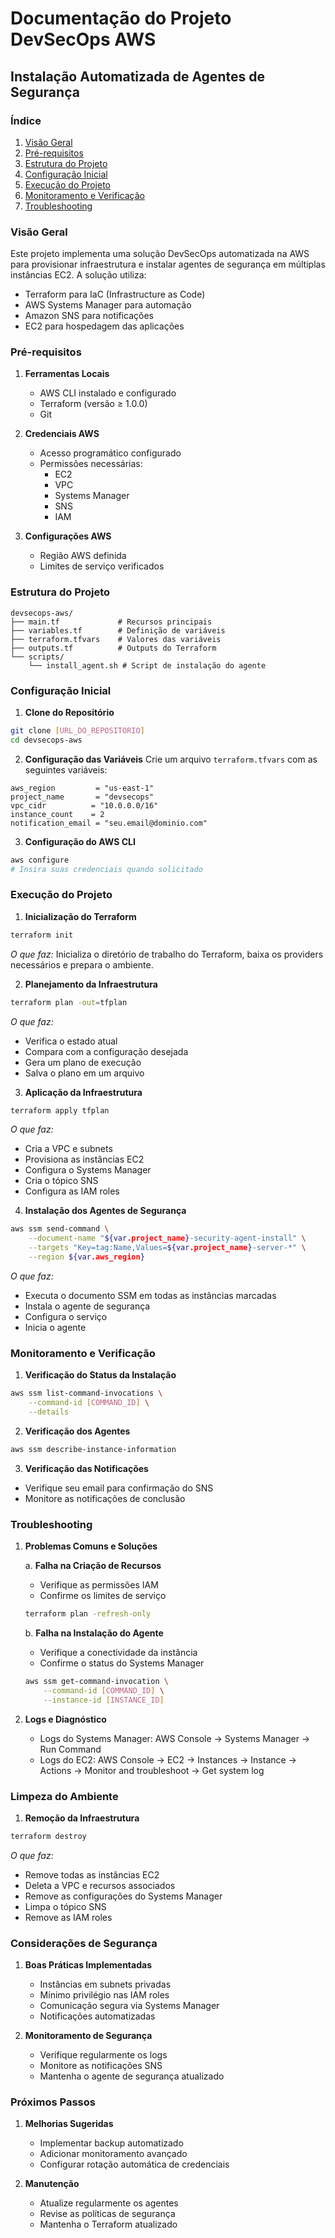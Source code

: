 # Documentação do Projeto DevSecOps AWS
## Instalação Automatizada de Agentes de Segurança

### Índice
1. [Visão Geral](#visão-geral)
2. [Pré-requisitos](#pré-requisitos)
3. [Estrutura do Projeto](#estrutura-do-projeto)
4. [Configuração Inicial](#configuração-inicial)
5. [Execução do Projeto](#execução-do-projeto)
6. [Monitoramento e Verificação](#monitoramento-e-verificação)
7. [Troubleshooting](#troubleshooting)

### Visão Geral

Este projeto implementa uma solução DevSecOps automatizada na AWS para provisionar infraestrutura e instalar agentes de segurança em múltiplas instâncias EC2. A solução utiliza:
- Terraform para IaC (Infrastructure as Code)
- AWS Systems Manager para automação
- Amazon SNS para notificações
- EC2 para hospedagem das aplicações

### Pré-requisitos

1. **Ferramentas Locais**
   - AWS CLI instalado e configurado
   - Terraform (versão ≥ 1.0.0)
   - Git

2. **Credenciais AWS**
   - Acesso programático configurado
   - Permissões necessárias:
     - EC2
     - VPC
     - Systems Manager
     - SNS
     - IAM

3. **Configurações AWS**
   - Região AWS definida
   - Limites de serviço verificados

### Estrutura do Projeto

```plaintext
devsecops-aws/
├── main.tf             # Recursos principais
├── variables.tf        # Definição de variáveis
├── terraform.tfvars    # Valores das variáveis
├── outputs.tf          # Outputs do Terraform
└── scripts/
    └── install_agent.sh # Script de instalação do agente
```

### Configuração Inicial

1. **Clone do Repositório**
```bash
git clone [URL_DO_REPOSITORIO]
cd devsecops-aws
```

2. **Configuração das Variáveis**
Crie um arquivo `terraform.tfvars` com as seguintes variáveis:
```hcl
aws_region         = "us-east-1"
project_name       = "devsecops"
vpc_cidr          = "10.0.0.0/16"
instance_count    = 2
notification_email = "seu.email@dominio.com"
```

3. **Configuração do AWS CLI**
```bash
aws configure
# Insira suas credenciais quando solicitado
```

### Execução do Projeto

1. **Inicialização do Terraform**
```bash
terraform init
```
*O que faz:* Inicializa o diretório de trabalho do Terraform, baixa os providers necessários e prepara o ambiente.

2. **Planejamento da Infraestrutura**
```bash
terraform plan -out=tfplan
```
*O que faz:* 
- Verifica o estado atual
- Compara com a configuração desejada
- Gera um plano de execução
- Salva o plano em um arquivo

3. **Aplicação da Infraestrutura**
```bash
terraform apply tfplan
```
*O que faz:*
- Cria a VPC e subnets
- Provisiona as instâncias EC2
- Configura o Systems Manager
- Cria o tópico SNS
- Configura as IAM roles

4. **Instalação dos Agentes de Segurança**
```bash
aws ssm send-command \
    --document-name "${var.project_name}-security-agent-install" \
    --targets "Key=tag:Name,Values=${var.project_name}-server-*" \
    --region ${var.aws_region}
```
*O que faz:*
- Executa o documento SSM em todas as instâncias marcadas
- Instala o agente de segurança
- Configura o serviço
- Inicia o agente

### Monitoramento e Verificação

1. **Verificação do Status da Instalação**
```bash
aws ssm list-command-invocations \
    --command-id [COMMAND_ID] \
    --details
```

2. **Verificação dos Agentes**
```bash
aws ssm describe-instance-information
```

3. **Verificação das Notificações**
- Verifique seu email para confirmação do SNS
- Monitore as notificações de conclusão

### Troubleshooting

1. **Problemas Comuns e Soluções**

   a. **Falha na Criação de Recursos**
   - Verifique as permissões IAM
   - Confirme os limites de serviço
   ```bash
   terraform plan -refresh-only
   ```

   b. **Falha na Instalação do Agente**
   - Verifique a conectividade da instância
   - Confirme o status do Systems Manager
   ```bash
   aws ssm get-command-invocation \
       --command-id [COMMAND_ID] \
       --instance-id [INSTANCE_ID]
   ```

2. **Logs e Diagnóstico**
   - Logs do Systems Manager: AWS Console → Systems Manager → Run Command
   - Logs do EC2: AWS Console → EC2 → Instances → Instance → Actions → Monitor and troubleshoot → Get system log

### Limpeza do Ambiente

1. **Remoção da Infraestrutura**
```bash
terraform destroy
```
*O que faz:*
- Remove todas as instâncias EC2
- Deleta a VPC e recursos associados
- Remove as configurações do Systems Manager
- Limpa o tópico SNS
- Remove as IAM roles

### Considerações de Segurança

1. **Boas Práticas Implementadas**
   - Instâncias em subnets privadas
   - Mínimo privilégio nas IAM roles
   - Comunicação segura via Systems Manager
   - Notificações automatizadas

2. **Monitoramento de Segurança**
   - Verifique regularmente os logs
   - Monitore as notificações SNS
   - Mantenha o agente de segurança atualizado

### Próximos Passos

1. **Melhorias Sugeridas**
   - Implementar backup automatizado
   - Adicionar monitoramento avançado
   - Configurar rotação automática de credenciais

2. **Manutenção**
   - Atualize regularmente os agentes
   - Revise as políticas de segurança
   - Mantenha o Terraform atualizado

